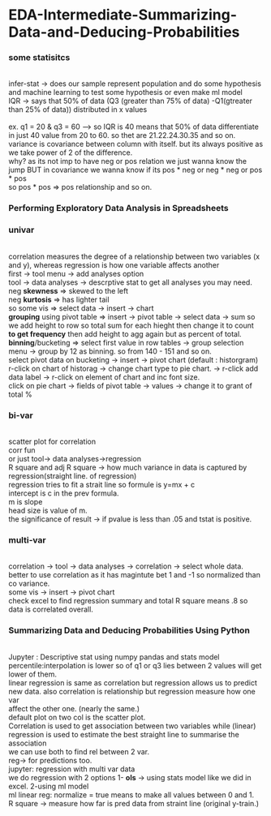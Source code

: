 # EDA-Intermediate-Summarizing-Data-and-Deducing-Probabilities
### some statisitcs 
<br> infer-stat -> does our sample represent population and do some hypothesis and machine learning to test some hypothesis or even make ml model
<br> IQR -> says that 50% of data (Q3 (greater than 75% of data) -Q1(gtreater than 25% of data)) distributed in x values  
<br> ex. q1 = 20 & q3 = 60 --> so IQR is 40 means that 50% of data differentiate in just 40 value from 20 to 60. so thet are 21.22.24.30.35 and so on.
<br> variance is covariance between column with itself. but its always positive as we take power of 2 of the difference. 
<br> why? as its not imp to have neg or pos relation we just wanna know the jump BUT in covariance we wanna know if its pos * neg or neg * neg or pos * pos
<br> so pos * pos => pos relationship and so on.
### Performing Exploratory Data Analysis in Spreadsheets
### univar 
<br>  correlation measures the degree of a relationship between two variables (x and y), whereas regression is how one variable affects another
<br> first -> tool menu -> add analyses option
<br> tool -> data analyses -> descrptive stat to get all analyses you may need.
<br> neg **skewness** => skewed to the left
<br> neg **kurtosis** => has lighter tail 
<br> so some vis => select data -> insert -> chart 
<br> **grouping** using pivot table => insert -> pivot table -> select data -> sum so we add height to row so total sum for each hieght then change it to count 
<br> **to get frequency** then add height to agg again but as percent of total. 
<br> **binning**/bucketing => select first value in row tables -> group selection menu -> group by 12 as binning. so from 140 - 151 and so on.
<br> select pivot data on bucketing  -> insert -> pivot chart (default : historgram) 
<br> r-click on chart of historag -> change chart type to pie chart. -> r-click add data label -> r-click on element of chart and inc font size.
<br> click on pie chart -> fields of pivot table -> values -> change it to grant of total % 
### bi-var
<br> scatter plot for correlation 
<br> corr fun 
<br> or just tool-> data analyses->regression
<br> R square and adj R square -> how much variance in data  is captured by regression(straight line. of regression)
<br> regression tries to fit a strait line so formule is y=mx + c
<br> intercept is c in the prev formula.
<br> m is slope
<br> head size is value of m.
<br> the significance of result -> if pvalue is less than .05 and tstat is positive.
### multi-var 
<br> correlation -> tool -> data analyses -> correlation -> select whole data.
<br> better to use correlation as it has magintute bet 1 and -1 so normalized than co variance. 
<br> some vis -> insert -> pivot chart 
<br> check excel to find regression summary and total R square means .8 so data is correlated overall. 
### Summarizing Data and Deducing Probabilities Using Python
<br> Jupyter : Descriptive stat using numpy pandas and stats model 
<br> percentile:interpolation is lower so of q1 or q3 lies between 2 values will get lower of them.
<br> linear regression is same as correlation but regression allows us to predict new data. also correlation is relationship but regression measure how one var 
<br> affect the other one. (nearly the same.)
<br> default plot on two col is the scatter plot.
<br> Correlation is used to get association between two variables while (linear) regression is used to estimate the best straight line to summarise the association
<br> we can use both to find rel between 2 var.
<br> reg-> for predictions too.
<br> jupyter: regression with multi var data
<br> we do regression with 2 options 1- **ols** -> using stats model like we did in excel. 2-using ml model 
<br> ml linear reg: normalize = true means to make all values between 0 and 1.
<br> R square -> measure how far is pred data from straint line (original y-train.<we call it the output itself>)
<br> 
<br>
<br>
<br>
<br>
<br>
<br>
<br>
<br>
<br>
<br>
<br>
<br>
<br>
<br>
<br>
<br>
<br>
<br>
<br>
<br>
<br>
<br>
<br>
<br>
<br>
<br>
<br>
<br>
<br>
<br>
<br>
<br>
<br>
<br>
<br>
<br>
<br>
<br>
<br>
<br>
<br>
<br>
<br>
<br>
<br>
<br>
<br>
<br>
<br>
<br>
<br>
<br>
<br>
<br>
<br>
